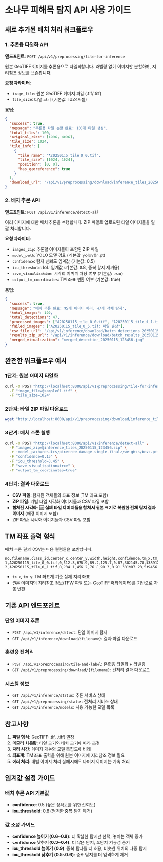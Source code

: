 # 소나무 피해목 탐지 API 사용 가이드

## 새로 추가된 배치 처리 워크플로우

### 1. 추론용 타일화 API

**엔드포인트**: `POST /api/v1/preprocessing/tile-for-inference`

원본 GeoTIFF 이미지를 추론용으로 타일화합니다. 라벨링 없이 이미지만 분할하며, 지리참조 정보를 보존합니다.

**요청 파라미터**:
- `image_file`: 원본 GeoTIFF 이미지 파일 (.tif/.tiff)
- `tile_size`: 타일 크기 (기본값: 1024픽셀)

**응답**:
```json
{
  "success": true,
  "message": "추론용 타일 분할 완료: 100개 타일 생성",
  "total_tiles": 100,
  "original_size": [4096, 4096],
  "tile_size": 1024,
  "tile_info": [
    {
      "tile_name": "A20250115_tile_0_0.tif",
      "tile_size": [1024, 1024],
      "position": [0, 0],
      "has_georeference": true
    }
  ],
  "download_url": "/api/v1/preprocessing/download/inference_tiles_20250115_123456.zip"
}
```

### 2. 배치 추론 API

**엔드포인트**: `POST /api/v1/inference/detect-all`

여러 이미지에 대한 배치 추론을 수행합니다. ZIP 파일로 업로드된 타일 이미지들을 일괄 처리합니다.

**요청 파라미터**:
- `images_zip`: 추론할 이미지들이 포함된 ZIP 파일
- `model_path`: YOLO 모델 경로 (기본값: yolov8n.pt)
- `confidence`: 탐지 신뢰도 임계값 (기본값: 0.5)
- `iou_threshold`: IoU 임계값 (기본값: 0.8, 중복 탐지 제거용)
- `save_visualization`: 시각화 이미지 저장 여부 (기본값: true)
- `output_tm_coordinates`: TM 좌표 변환 여부 (기본값: true)

**응답**:
```json
{
  "success": true,
  "message": "배치 추론 완료: 95개 이미지 처리, 47개 객체 탐지",
  "total_images": 100,
  "total_detections": 47,
  "processed_images": ["A20250115_tile_0_0.tif", "A20250115_tile_0_1.tif"],
  "failed_images": ["A20250115_tile_0_5.tif: 파일 손상"],
  "csv_file_url": "/api/v1/inference/download/batch_detections_20250115_123456.csv",
  "results_zip_url": "/api/v1/inference/download/batch_results_20250115_123456.zip",
  "merged_visualization": "merged_detection_20250115_123456.jpg"
}
```

## 완전한 워크플로우 예시

### 1단계: 원본 이미지 타일화
```bash
curl -X POST "http://localhost:8000/api/v1/preprocessing/tile-for-inference" \
  -F "image_file=@sample01.tif" \
  -F "tile_size=1024"
```

### 2단계: 타일 ZIP 파일 다운로드
```bash
wget "http://localhost:8000/api/v1/preprocessing/download/inference_tiles_20250115_123456.zip"
```

### 3단계: 배치 추론 실행
```bash
curl -X POST "http://localhost:8000/api/v1/inference/detect-all" \
  -F "images_zip=@inference_tiles_20250115_123456.zip" \
  -F "model_path=results/pinetree-damage-single-final2/weights/best.pt" \
  -F "confidence=0.16" \
  -F "iou_threshold=0.45" \
  -F "save_visualization=true" \
  -F "output_tm_coordinates=true"
```

### 4단계: 결과 다운로드
- **CSV 파일**: 탐지된 객체들의 좌표 정보 (TM 좌표 포함)
- **ZIP 파일**: 개별 타일 시각화 이미지들과 CSV 파일 포함
- **합쳐진 시각화**: 🆕 **실제 타일 이미지들을 합쳐서 원본 크기로 복원한 전체 탐지 결과 이미지** (배경 이미지 포함)
- ZIP 파일: 시각화 이미지들과 CSV 파일 포함

## TM 좌표 출력 형식

배치 추론 결과 CSV는 다음 컬럼들을 포함합니다:

```csv
no,filename,class_id,center_x,center_y,width,height,confidence,tm_x,tm_y
1,A20250115_tile_0_0.tif,0,512.3,678.9,89.2,125.7,0.87,302145.78,538912.34
2,A20250115_tile_0_1.tif,0,234.1,456.2,76.8,98.3,0.91,301987.23,539456.12
```

- `tm_x`, `tm_y`: TM 좌표계 기준 실제 지리 좌표
- 원본 이미지의 지리참조 정보(TFW 파일 또는 GeoTIFF 메타데이터)를 기반으로 자동 변환

## 기존 API 엔드포인트

### 단일 이미지 추론
- `POST /api/v1/inference/detect`: 단일 이미지 탐지
- `GET /api/v1/inference/download/{filename}`: 결과 파일 다운로드

### 훈련용 전처리
- `POST /api/v1/preprocessing/tile-and-label`: 훈련용 타일화 + 라벨링
- `GET /api/v1/preprocessing/download/{filename}`: 전처리 결과 다운로드

### 시스템 정보
- `GET /api/v1/inference/status`: 추론 서비스 상태
- `GET /api/v1/preprocessing/status`: 전처리 서비스 상태
- `GET /api/v1/inference/models`: 사용 가능한 모델 목록

## 참고사항

1. **파일 형식**: GeoTIFF(.tif, .tiff) 권장
2. **메모리 사용량**: 타일 크기와 배치 크기에 따라 조절
3. **처리 시간**: 이미지 개수와 모델 복잡도에 비례
4. **좌표계**: TM 좌표 출력을 위해 원본 이미지에 지리참조 정보 필요
5. **에러 처리**: 개별 이미지 처리 실패시에도 나머지 이미지는 계속 처리

## 임계값 설정 가이드

### 배치 추론 API 기본값
- **confidence**: 0.5 (높은 정확도를 위한 신뢰도)
- **iou_threshold**: 0.8 (엄격한 중복 탐지 제거)

### 값 조정 가이드
- **confidence 높이기 (0.6~0.8)**: 더 확실한 탐지만 선택, 놓치는 객체 증가
- **confidence 낮추기 (0.3~0.4)**: 더 많은 탐지, 오탐지 가능성 증가
- **iou_threshold 높이기 (0.9)**: 중복 탐지를 더 허용, 비슷한 위치의 다중 탐지
- **iou_threshold 낮추기 (0.5~0.6)**: 중복 탐지를 더 엄격하게 제거
